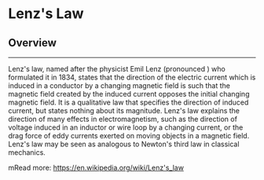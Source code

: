 # Lenz's Law
## Overview
---


  Lenz's law, named after the physicist Emil Lenz  (pronounced ) who formulated it in 1834, states that the direction of the electric current which is induced in a conductor by a changing magnetic field is such that the magnetic field created by the induced current opposes the initial changing magnetic field.
It is a qualitative law that specifies the direction of induced current, but states nothing about its magnitude. Lenz's law explains the direction of many effects in electromagnetism, such as the direction of voltage induced in an inductor or wire loop by a changing current, or the drag force of eddy currents exerted on moving objects in a magnetic field.
Lenz's law may be seen as analogous to Newton's third law in classical mechanics.





mRead more: https://en.wikipedia.org/wiki/Lenz's_law

